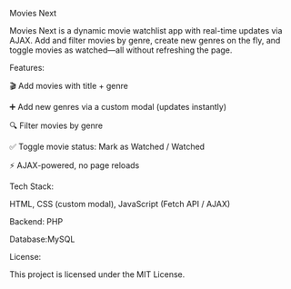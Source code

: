Movies Next

Movies Next is a dynamic movie watchlist app with real-time updates via AJAX. Add and filter movies by genre, create new genres on the fly, and toggle movies as watched—all without refreshing the page.

Features:

🎬 Add movies with title + genre

➕ Add new genres via a custom modal (updates instantly)

🔍 Filter movies by genre

✅ Toggle movie status: Mark as Watched / Watched

⚡ AJAX-powered, no page reloads

Tech Stack:

HTML, CSS (custom modal), JavaScript (Fetch API / AJAX)

Backend: PHP

Database:MySQL

License:

This project is licensed under the MIT License.
